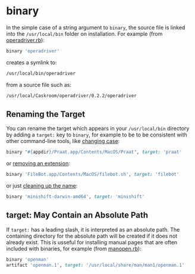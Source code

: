 # binary

In the simple case of a string argument to `binary`, the source file is linked into the `/usr/local/bin` folder on installation. For example (from [operadriver.rb](https://github.com/caskroom/homebrew-cask/blob/60531a2812005dd5f17dc92f3ce7419af3c5d019/Casks/operadriver.rb#L11)):

```ruby
binary 'operadriver'
```

creates a symlink to:

```bash
/usr/local/bin/operadriver
```

from a source file such as:

```bash
/usr/local/Caskroom/operadriver/0.2.2/operadriver
```

## Renaming the Target

You can rename the target which appears in your `/usr/local/bin` directory by adding a `target:` key to `binary`, for example to be to be consistent with other command-line tools, like [changing case](https://github.com/caskroom/homebrew-cask/blob/070a3bdeadf339892268d79aded9108ba7960f32/Casks/praat.rb#L12):

```ruby
binary "#{appdir}/Praat.app/Contents/MacOS/Praat", target: 'praat'
```

or [removing an extension](https://github.com/caskroom/homebrew-cask/blob/c443d4f5c6864538efe5bb1ecf662565a5ffb438/Casks/filebot.rb#L13):

```ruby
binary 'FileBot.app/Contents/MacOS/filebot.sh', target: 'filebot'
```

or just [cleaning up the name](https://github.com/caskroom/homebrew-cask/blob/146917cbcc679648de6b0bccff4e9b43fce0e6c8/Casks/minishift.rb#L13):

```ruby
binary 'minishift-darwin-amd64', target: 'minishift'
```

## target: May Contain an Absolute Path

If `target:` has a leading slash, it is interpreted as an absolute path. The containing directory for the absolute path will be created if it does not already exist. This is usseful for installing manual pages that are often included with binaries, for example (from [manopen.rb](https://github.com/caskroom/homebrew-cask/blob/312ae841f1f1b2ec07f4d88b7dfdd7fbdf8d4f94/Casks/manopen.rb#L11#L12)):

```ruby
binary 'openman'
artifact 'openman.1', target: '/usr/local/share/man/man1/openman.1'
```
